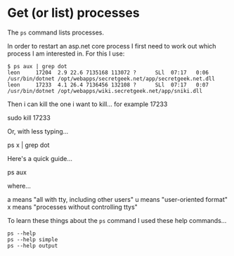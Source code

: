 ﻿# Get (or list) processes

The `ps` command lists processes.

In order to restart an asp.net core process I first need to work out which process I am interested in. For this I use:

    $ ps aux | grep dot
    leon     17204  2.9 22.6 7135168 113072 ?      SLl  07:17   0:06 /usr/bin/dotnet /opt/webapps/secretgeek.net/app/secretgeek.net.dll
    leon     17233  4.1 26.4 7136456 132108 ?      SLl  07:17   0:07 /usr/bin/dotnet /opt/webapps/wiki.secretgeek.net/app/sniki.dll

Then i can kill the one i want to kill... for example 17233

   sudo kill 17233

Or, with less typing...

   ps x | grep dot

Here's a quick guide...

   ps aux

where...

   a    means "all with tty, including other users"
   u    means "user-oriented format"
   x    means "processes without controlling ttys"

To learn these things about the `ps` command I used these help commands...

    ps --help
    ps --help simple
    ps --help output
